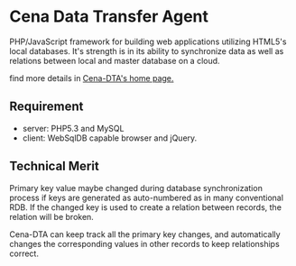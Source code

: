 Cena Data Transfer Agent 
========================

PHP/JavaScript framework for building web applications utilizing HTML5's 
local databases. It's strength is in its ability to synchronize data 
as well as relations between local and master database on a cloud. 

find more details in 
[Cena-DTA's home page.](http://www.workspot.jp/cena/index.php "Cena-DTA")

Requirement
-----------

* server: PHP5.3 and MySQL
* client: WebSqlDB capable browser and jQuery. 

Technical Merit
---------------

Primary key value maybe changed during database synchronization process if 
keys are generated as auto-numbered as in many conventional RDB. If the 
changed key is used to create a relation between records, the relation 
will be broken. 

Cena-DTA can keep track all the primary key changes, and automatically 
changes the corresponding values in other records to keep relationships 
correct. 
